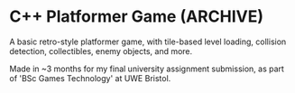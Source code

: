 # C++ Platformer Game (ARCHIVE)

A basic retro-style platformer game, with tile-based level loading, collision detection, collectibles, enemy objects, and more.

Made in ~3 months for my final university assignment submission, as part of 'BSc Games Technology' at UWE Bristol.
